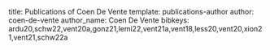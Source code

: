 title: Publications of Coen De Vente
template: publications-author
author: coen-de-vente
author_name: Coen De Vente
bibkeys: ardu20,schw22,vent20a,gonz21,lemi22,vent21a,vent18,less20,vent20,xion21,vent21,schw22a
